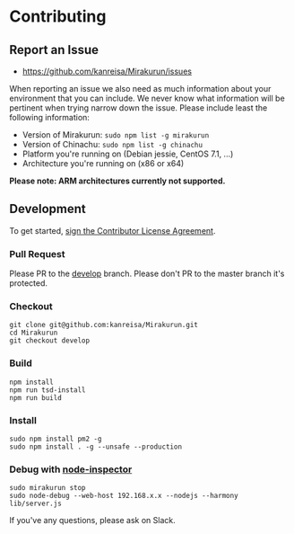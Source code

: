 # Contributing

## Report an Issue

* https://github.com/kanreisa/Mirakurun/issues

When reporting an issue we also need as much information about your environment
that you can include. We never know what information will be pertinent when
trying narrow down the issue. Please include least the following information:

* Version of Mirakurun: `sudo npm list -g mirakurun`
* Version of Chinachu: `sudo npm list -g chinachu`
* Platform you're running on (Debian jessie, CentOS 7.1, ...)
* Architecture you're running on (x86 or x64)

**Please note: ARM architectures currently not supported.**

## Development

To get started, [sign the Contributor License Agreement](https://www.clahub.com/agreements/kanreisa/Mirakurun).

### Pull Request

Please PR to the [develop](https://github.com/kanreisa/Mirakurun/tree/develop) branch.
Please don't PR to the master branch it's protected.

### Checkout

```
git clone git@github.com:kanreisa/Mirakurun.git
cd Mirakurun
git checkout develop
```

### Build

```
npm install
npm run tsd-install
npm run build
```

### Install

```
sudo npm install pm2 -g
sudo npm install . -g --unsafe --production
```

### Debug with [node-inspector](https://github.com/node-inspector/node-inspector)

```
sudo mirakurun stop
sudo node-debug --web-host 192.168.x.x --nodejs --harmony lib/server.js
```

If you've any questions, please ask on Slack.